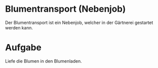 # Blumentransport (Nebenjob)
Der Blumentransport ist ein Nebenjob, welcher in der Gärtnerei gestartet werden kann.

# Aufgabe
Liefe die Blumen in den Blumenladen.